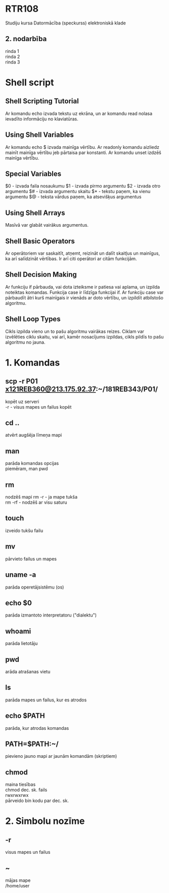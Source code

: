 # RTR108
Studiju kursa Datormācība (speckurss) elektroniskā klade

## 2. nodarbība
rinda 1  
rinda 2  
rinda 3  

# Shell script
## Shell Scripting Tutorial
Ar komandu echo izvada tekstu uz ekrāna, un ar komandu read nolasa ievadīto informāciju no klaviatūras.

## Using Shell Variables
Ar komandu echo $ izvada mainīga vērtību.
Ar readonly komandu aizliedz mainīt mainīga vērtību jeb pārtaisa par konstanti.
Ar komandu unset izdzēš mainīga vērtību.

## Special Variables
$0 - izvada faila nosaukumu
$1 - izvada pirmo argumentu
$2 - izvada otro argumentu
$# - izvada argumentu skaitu
$* - tekstu paņem, ka vienu argumentu
$@ - teksta vārdus paņem, ka atsevišķus argumentus

## Using Shell Arrays
Masīvā var glabāt vairākus argumentus.

## Shell Basic Operators
Ar operātoriem var saskaitīt, atņemt, reizināt un dalīt skaitļus un mainīgus, ka arī salīdzināt vērtības.
Ir arī citi operātori ar citām funkcijām.

## Shell Decision Making
Ar funkciju if pārbauda, vai dota izteiksme ir patiesa vai aplama, un izpilda noteiktas komandas.
Funkcija case ir līdzīga funkcijai if. Ar funkciju case var pārbaudīt ātri kurš mainīgais ir vienāds ar doto vērtību, un izpildīt atbilstošo algoritmu.

## Shell Loop Types
Cikls izpilda vieno un to pašu algoritmu vairākas reizes.
Ciklam var izvēlēties ciklu skaitu, vai arī, kamēr nosacījums izpildas, cikls pildīs to pašu algoritmu no jauna.

# 1. Komandas
## scp -r P01 x121REB360@213.175.92.37:~/181REB343/P01/
kopēt uz serveri  
-r   - visus mapes un failus kopēt

## cd ..
atvērt augšēja līmeņa mapi

## man
parāda komandas opcijas  
piemēram, man pwd

## rm
nodzēš mapi
rm -r  - ja mape tukša  
rm -rf  - nodzēš ar visu saturu

## touch
izveido tukšu failu

## mv
pārvieto failus un mapes

## uname -a
parāda operetājsistēmu (os)

## echo $0
parāda izmantoto interpretatoru ("dialektu")

## whoami
parāda lietotāju

## pwd
arāda atrašanas vietu

## ls
parāda mapes un failus, kur es atrodos

## echo $PATH
parāda, kur atrodas komandas

## PATH=$PATH:~/
pievieno jauno mapi ar jaunām komandām (skriptiem)

## chmod
maina tiesības  
chmod dec. sk. fails  
rwxrwxrwx  
pārveido bin kodu par dec. sk.
  

# 2. Simbolu nozīme
## -r
visus mapes un failus

## ~
mājas mape  
/home/user
